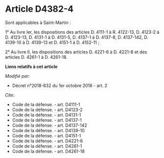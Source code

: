 # Article D4382-4

Sont applicables à Saint-Martin : 

1° Au livre Ier, les dispositions des articles D. 4111-1 à R. 4122-13, D. 4123-2 à D. 4123-13, D. 4131-1 à D. 4131-5, D.
4137-1 à D. 4137-8, D. 4137-142, D. 4139-10 à D. 4139-13 et D. 4151-1 à D. 4152-11 ; 

2° Au livre II, les dispositions des articles D. 4221-6 à D. 4221-8 et des articles D. 4261-1 à D. 4261-18.

**Liens relatifs à cet article**

_Modifié par_:

  - Décret n°2018-832 du 1er octobre 2018 - art. 2

_Cite_:

  - Code de la défense. - art. D4111-1
  - Code de la défense. - art. D4123-2
  - Code de la défense. - art. D4131-1
  - Code de la défense. - art. D4137-1
  - Code de la défense. - art. D4137-142
  - Code de la défense. - art. D4139-10
  - Code de la défense. - art. D4151-1
  - Code de la défense. - art. D4221-6
  - Code de la défense. - art. D4261-1
  - Code de la défense. - art. D4261-18

